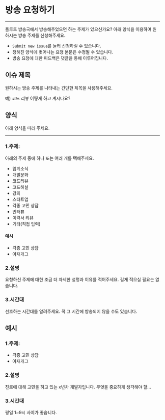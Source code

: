# 방송 요청하기
------------
플루토 방송국에서 방송해주었으면 하는 주제가 있으신가요? 아래 양식을 이용하여 원하시는 방송 주제를 신청해주세요.

- `Submit new issue`를 눌러 신청하실 수 있습니다.
- 정해진 양식에 벗어나는 요청 본문은 수정될 수 있습니다.
- 방송 요청에 대한 피드백은 댓글을 통해 이루어집니다.

## 이슈 제목
원하시는 방송 주제를 나타내는 간단한 제목을 사용해주세요.

예) 코드 리뷰 어떻게 하고 계시나요?



## 양식
아래 양식을 따라 주세요. 

---------------------

### 1.주제:
아래의 주제 중에 하나 또는 여러 개를 택해주세요.
- 업계소식
- 개발문화
- 코드리뷰
- 코드해설
- 강의
- 스타트업
- 각종 고민 상담
- 인터뷰
- 이력서 리뷰
- 기타(직접 입력)

#### 예시
- 각종 고민 상담
- 아재개그

### 2.설명
요청하신 주제에 대한 조금 더 자세한 설명과 이유를 적어주세요. 길게 적으실 필요는 없습니다.

### 3.시간대
선호하는 시간대를 알려주세요.
꼭 그 시간에 방송되지 않을 수도 있습니다.


## 예시
### 1.주제:
- 각종 고민 상담
- 아재개그

### 2.설명
진로에 대해 고민을 하고 있는 x년차 개발자입니다. 무엇을 중요하게 생각해야 할...

### 3.시간대
평일 1~9시 사이가 좋습니다.
